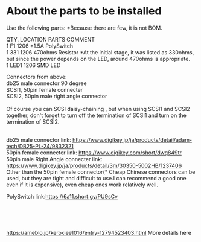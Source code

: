 # About the parts to be installed

Use the following parts: *Because there are few, it is not BOM.

QTY.  LOCATION PARTS                   COMMENT<br>
1     F1       1206 *1.5A PolySwitch<br>
1     331      1206 470ohms Resistor *At the initial stage, it was listed as 330ohms, but since the power depends on the LED, around 470ohms is appropriate.<br>
1     LED1     1206 SMD LED<br> 

Connectors from above:<BR>
db25 male connector 90 degree<BR>
SCSI1, 50pin female connecter<BR>
SCSI2, 50pin male right angle connector<BR>
  <BR>
  Of course you can SCSI daisy-chaining , but when using SCSI1 and SCSI2 together, don't forget to turn off the termination of SCSI1 and turn on the termination of SCSI2.<BR><BR>

db25 male connector link:
https://www.digikey.jp/ja/products/detail/adam-tech/DB25-PL-24/9832321
<BR>
50pin female connecter link:
https://www.digikey.com/short/dwq849tr
<BR>
50pin male Right Angle connecter link:
https://www.digikey.jp/ja/products/detail/3m/30350-5002HB/1237406
<BR>
Other than the 50pin female connector(* Cheap Chinese connectors can be used, but they are tight and difficult to use.I can recommend a good one even if it is expensive), even cheap ones work relatively well.



PolySwitch link:https://6a11.short.gy/PU9sCv

<BR>

<BR><BR>
https://ameblo.jp/keroxiee1016/entry-12794523403.html
More details here

